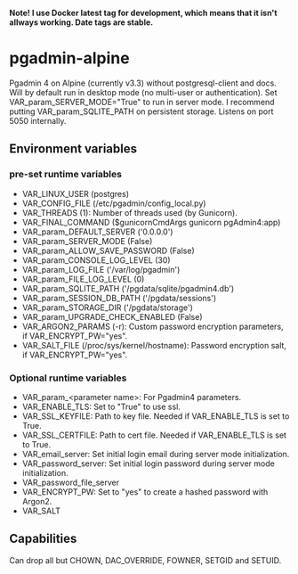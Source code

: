 **Note! I use Docker latest tag for development, which means that it isn't allways working. Date tags are stable.**

# pgadmin-alpine
Pgadmin 4 on Alpine (currently v3.3) without postgresql-client and docs. Will by default run in desktop mode (no multi-user or authentication). Set VAR_param_SERVER_MODE="True" to run in server mode. I recommend putting VAR_param_SQLITE_PATH on persistent storage. Listens on port 5050 internally.

## Environment variables
### pre-set runtime variables
* VAR_LINUX_USER (postgres)
* VAR_CONFIG_FILE (/etc/pgadmin/config_local.py)
* VAR_THREADS (1): Number of threads used (by Gunicorn).
* VAR_FINAL_COMMAND (\$gunicornCmdArgs gunicorn pgAdmin4:app)
* VAR_param_DEFAULT_SERVER ('0.0.0.0')
* VAR_param_SERVER_MODE (False)
* VAR_param_ALLOW_SAVE_PASSWORD (False)
* VAR_param_CONSOLE_LOG_LEVEL (30)
* VAR_param_LOG_FILE ('/var/log/pgadmin')
* VAR_param_FILE_LOG_LEVEL (0)
* VAR_param_SQLITE_PATH ('/pgdata/sqlite/pgadmin4.db')
* VAR_param_SESSION_DB_PATH ('/pgdata/sessions')
* VAR_param_STORAGE_DIR ('/pgdata/storage')
* VAR_param_UPGRADE_CHECK_ENABLED (False)
* VAR_ARGON2_PARAMS (-r): Custom password encryption parameters, if VAR_ENCRYPT_PW="yes".
* VAR_SALT_FILE (/proc/sys/kernel/hostname): Password encryption salt, if VAR_ENCRYPT_PW="yes".

### Optional runtime variables
* VAR_param_&lt;parameter name&gt;: For Pgadmin4 parameters.
* VAR_ENABLE_TLS: Set to "True" to use ssl.
* VAR_SSL_KEYFILE: Path to key file. Needed if VAR_ENABLE_TLS is set to True.
* VAR_SSL_CERTFILE: Path to cert file. Needed if VAR_ENABLE_TLS is set to True.
* VAR_email_server: Set initial login email during server mode initialization.
* VAR_password_server: Set initial login password during server mode initialization. 
* VAR_password_file_server
* VAR_ENCRYPT_PW: Set to "yes" to create a hashed password with Argon2.
* VAR_SALT

## Capabilities
Can drop all but CHOWN, DAC_OVERRIDE, FOWNER, SETGID and SETUID.

